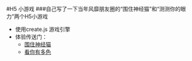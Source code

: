#H5 小游戏
###自己写了一下当年风靡朋友圈的“围住神经猫”和“测测你的眼力”两个H5小游戏
 * 使用create.js 游戏引擎
 * 体验传送门：
   * [围住神经猫](http://www.yueliangquan.com/madcat)
   * [看你有多色](http://www.yueliangquan.com/eyepower)